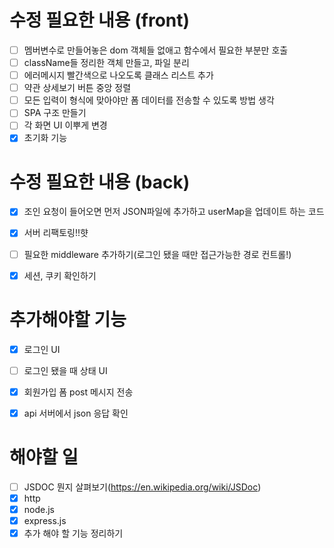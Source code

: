 # 수정 필요한 내용 (front)
- [ ] 멤버변수로 만들어놓은 dom 객체들 없애고 함수에서 필요한 부분만 호출
- [ ] className들 정리한 객체 만들고, 파일 분리
- [ ] 에러메시지 빨간색으로 나오도록 클래스 리스트 추가
- [ ] 약관 상세보기 버튼 중앙 정렬
- [ ] 모든 입력이 형식에 맞아야만 폼 데이터를 전송할 수 있도록 방법 생각
- [ ] SPA 구조 만들기
- [ ] 각 화면 UI 이뿌게 변경
- [x] 초기화 기능

# 수정 필요한 내용 (back)
- [x] 조인 요청이 들어오면 먼저 JSON파일에 추가하고 userMap을 업데이트 하는 코드
- [x] 서버 리팩토링!!햣
- [ ] 필요한 middleware 추가하기(로그인 됐을 때만 접근가능한 경로 컨트롤!)
- [x] 세션, 쿠키 확인하기


# 추가해야할 기능
- [x] 로그인 UI
- [ ] 로그인 됐을 때 상태 UI
- [x] 회원가입 폼 post 메시지 전송
- [x] api 서버에서 json 응답 확인


# 해야할 일
- [ ] JSDOC 뭔지 살펴보기(https://en.wikipedia.org/wiki/JSDoc)
- [x] http
- [x] node.js
- [x] express.js
- [x] 추가 해야 할 기능 정리하기